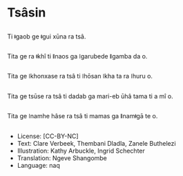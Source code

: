 # Tsâsin

##
Ti ǂgaob ge ǂgui xūna ra tsâ.

##
Tita ge ra ǂkhî ti ǁnaos ga ǀgarubede ǁgamba da o.

##
Tita ge ǀkhonxase ra tsâ ti ǀhōsan ǀkha ta ra ǀhuru o.

##
Tita ge tsūse ra tsâ ti dadab ga mari-eb ūhâ tama ti a mî o.

##
Tita ge ǀnamhe hâse ra tsâ ti mamas ga ǁnamǂgā te o.

##
* License: [CC-BY-NC]
* Text: Clare Verbeek, Thembani Dladla, Zanele Buthelezi
* Illustration: Kathy Arbuckle, Ingrid Schechter
* Translation: Ngeve Shangombe
* Language: naq
